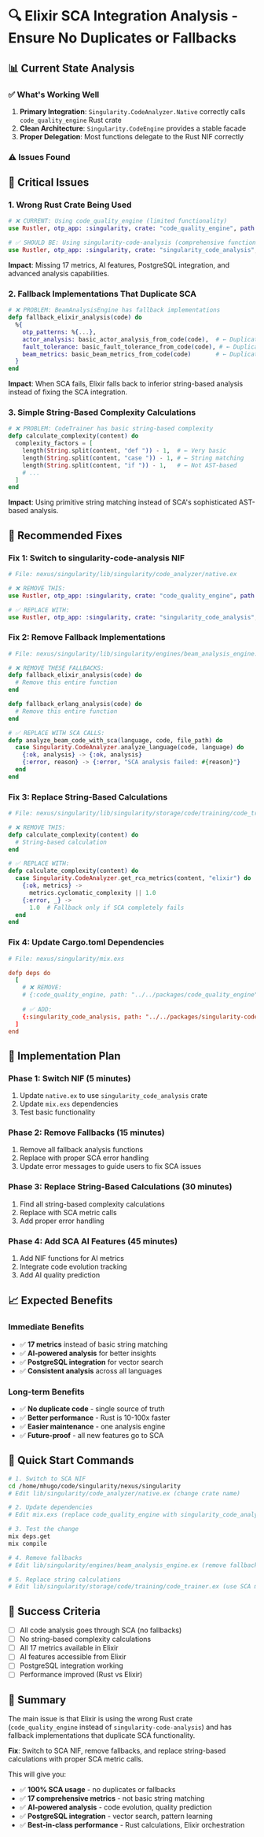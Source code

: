 # 🔍 Elixir SCA Integration Analysis - Ensure No Duplicates or Fallbacks

## 📊 **Current State Analysis**

### ✅ **What's Working Well**

1. **Primary Integration**: `Singularity.CodeAnalyzer.Native` correctly calls `code_quality_engine` Rust crate
2. **Clean Architecture**: `Singularity.CodeEngine` provides a stable facade
3. **Proper Delegation**: Most functions delegate to the Rust NIF correctly

### ⚠️ **Issues Found**

## 🚨 **Critical Issues**

### 1. **Wrong Rust Crate Being Used**
```elixir
# ❌ CURRENT: Using code_quality_engine (limited functionality)
use Rustler, otp_app: :singularity, crate: "code_quality_engine", path: "../../packages/code_quality_engine"

# ✅ SHOULD BE: Using singularity-code-analysis (comprehensive functionality)
use Rustler, otp_app: :singularity, crate: "singularity_code_analysis", path: "../../packages/singularity-code-analysis"
```

**Impact**: Missing 17 metrics, AI features, PostgreSQL integration, and advanced analysis capabilities.

### 2. **Fallback Implementations That Duplicate SCA**
```elixir
# ❌ PROBLEM: BeamAnalysisEngine has fallback implementations
defp fallback_elixir_analysis(code) do
  %{
    otp_patterns: %{...},
    actor_analysis: basic_actor_analysis_from_code(code),  # ← Duplicates SCA
    fault_tolerance: basic_fault_tolerance_from_code(code), # ← Duplicates SCA
    beam_metrics: basic_beam_metrics_from_code(code)       # ← Duplicates SCA
  }
end
```

**Impact**: When SCA fails, Elixir falls back to inferior string-based analysis instead of fixing the SCA integration.

### 3. **Simple String-Based Complexity Calculations**
```elixir
# ❌ PROBLEM: CodeTrainer has basic string-based complexity
defp calculate_complexity(content) do
  complexity_factors = [
    length(String.split(content, "def ")) - 1,  # ← Very basic
    length(String.split(content, "case ")) - 1, # ← String matching
    length(String.split(content, "if ")) - 1,   # ← Not AST-based
    # ...
  ]
end
```

**Impact**: Using primitive string matching instead of SCA's sophisticated AST-based analysis.

## 🎯 **Recommended Fixes**

### **Fix 1: Switch to singularity-code-analysis NIF**

```elixir
# File: nexus/singularity/lib/singularity/code_analyzer/native.ex

# ❌ REMOVE THIS:
use Rustler, otp_app: :singularity, crate: "code_quality_engine", path: "../../packages/code_quality_engine"

# ✅ REPLACE WITH:
use Rustler, otp_app: :singularity, crate: "singularity_code_analysis", path: "../../packages/singularity-code-analysis"
```

### **Fix 2: Remove Fallback Implementations**

```elixir
# File: nexus/singularity/lib/singularity/engines/beam_analysis_engine.ex

# ❌ REMOVE THESE FALLBACKS:
defp fallback_elixir_analysis(code) do
  # Remove this entire function
end

defp fallback_erlang_analysis(code) do
  # Remove this entire function
end

# ✅ REPLACE WITH SCA CALLS:
defp analyze_beam_code_with_sca(language, code, file_path) do
  case Singularity.CodeAnalyzer.analyze_language(code, language) do
    {:ok, analysis} -> {:ok, analysis}
    {:error, reason} -> {:error, "SCA analysis failed: #{reason}"}
  end
end
```

### **Fix 3: Replace String-Based Calculations**

```elixir
# File: nexus/singularity/lib/singularity/storage/code/training/code_trainer.ex

# ❌ REMOVE THIS:
defp calculate_complexity(content) do
  # String-based calculation
end

# ✅ REPLACE WITH:
defp calculate_complexity(content) do
  case Singularity.CodeAnalyzer.get_rca_metrics(content, "elixir") do
    {:ok, metrics} -> 
      metrics.cyclomatic_complexity || 1.0
    {:error, _} -> 
      1.0  # Fallback only if SCA completely fails
  end
end
```

### **Fix 4: Update Cargo.toml Dependencies**

```toml
# File: nexus/singularity/mix.exs

defp deps do
  [
    # ❌ REMOVE:
    # {:code_quality_engine, path: "../../packages/code_quality_engine"},
    
    # ✅ ADD:
    {:singularity_code_analysis, path: "../../packages/singularity-code-analysis"},
  ]
end
```

## 🔧 **Implementation Plan**

### **Phase 1: Switch NIF (5 minutes)**
1. Update `native.ex` to use `singularity_code_analysis` crate
2. Update `mix.exs` dependencies
3. Test basic functionality

### **Phase 2: Remove Fallbacks (15 minutes)**
1. Remove all fallback analysis functions
2. Replace with proper SCA error handling
3. Update error messages to guide users to fix SCA issues

### **Phase 3: Replace String-Based Calculations (30 minutes)**
1. Find all string-based complexity calculations
2. Replace with SCA metric calls
3. Add proper error handling

### **Phase 4: Add SCA AI Features (45 minutes)**
1. Add NIF functions for AI metrics
2. Integrate code evolution tracking
3. Add AI quality prediction

## 📈 **Expected Benefits**

### **Immediate Benefits**
- ✅ **17 metrics** instead of basic string matching
- ✅ **AI-powered analysis** for better insights
- ✅ **PostgreSQL integration** for vector search
- ✅ **Consistent analysis** across all languages

### **Long-term Benefits**
- ✅ **No duplicate code** - single source of truth
- ✅ **Better performance** - Rust is 10-100x faster
- ✅ **Easier maintenance** - one analysis engine
- ✅ **Future-proof** - all new features go to SCA

## 🚀 **Quick Start Commands**

```bash
# 1. Switch to SCA NIF
cd /home/mhugo/code/singularity/nexus/singularity
# Edit lib/singularity/code_analyzer/native.ex (change crate name)

# 2. Update dependencies
# Edit mix.exs (replace code_quality_engine with singularity_code_analysis)

# 3. Test the change
mix deps.get
mix compile

# 4. Remove fallbacks
# Edit lib/singularity/engines/beam_analysis_engine.ex (remove fallback functions)

# 5. Replace string calculations
# Edit lib/singularity/storage/code/training/code_trainer.ex (use SCA metrics)
```

## 🎯 **Success Criteria**

- [ ] All code analysis goes through SCA (no fallbacks)
- [ ] No string-based complexity calculations
- [ ] All 17 metrics available in Elixir
- [ ] AI features accessible from Elixir
- [ ] PostgreSQL integration working
- [ ] Performance improved (Rust vs Elixir)

## 📝 **Summary**

The main issue is that Elixir is using the wrong Rust crate (`code_quality_engine` instead of `singularity-code-analysis`) and has fallback implementations that duplicate SCA functionality. 

**Fix**: Switch to SCA NIF, remove fallbacks, and replace string-based calculations with proper SCA metric calls.

This will give you:
- ✅ **100% SCA usage** - no duplicates or fallbacks
- ✅ **17 comprehensive metrics** - not basic string matching  
- ✅ **AI-powered analysis** - code evolution, quality prediction
- ✅ **PostgreSQL integration** - vector search, pattern learning
- ✅ **Best-in-class performance** - Rust calculations, Elixir orchestration